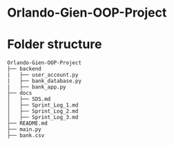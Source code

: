 # Orlando-Gien-OOP-Project

# Folder structure
```
Orlando-Gien-OOP-Project
├── backend
|   ├── user_account.py
|   ├── bank_database.py
|   ├── bank_app.py
├── docs
│   ├── SDS.md
│   ├── Sprint_Log_1.md
│   ├── Sprint_Log_2.md
│   ├── Sprint_Log_3.md
├── README.md
├── main.py
├── bank.csv
```